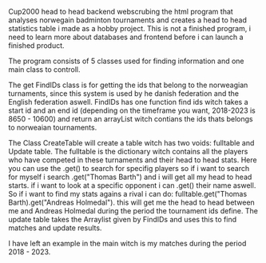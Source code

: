 Cup2000 head to head backend webscrubing the html program that analyses norwegain badminton tournaments and creates a head to head statistics table i made as a hobby project.
This is not a finished program, i need to learn more about databases and frontend before i can launch a finished product.

The program consists of 5 classes used for finding information and one main class to controll. 

The get FindIDs class is for getting the ids that belong to the norweagian turnaments, since this system is used by he danish federation and the English federation aswell.
FindIDs has one function find ids witch takes a start id and an end id (depending on the timeframe you want, 2018-2023 is 8650 - 10600) and return an arrayList witch contians the ids thats belongs to norweaian tournaments.

The Class CreateTable will create a table witch has two voids: fulltable and Update table.
The fulltable is the dictionary witch contains all the players who have competed in these turnaments and their head to head stats.
Here you can use the .get() to search for specifig players so if i want to search for myself i search .get("Thomas Barth") and i will get all my head to head starts.
if i want to look at a specific opponent i can .get() their name aswell. So if i want to find my stats agains a rival i can do: fulltable.get("Thomas Barth).get("Andreas Holmedal").
this will get me the head to head between me and Andreas Holmedal during the period the tournament ids define.
The update table takes the Arraylist given by FindIDs and uses this to find matches and update results.

I have left an example in the main witch is my matches during the period 2018 - 2023.
